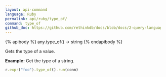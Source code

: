 ```yaml
---
layout: api-command 
language: Ruby
permalink: api/ruby/type_of/
command: type_of 
github_doc: https://github.com/rethinkdb/docs/blob/docs/2-query-language/api/ruby/control-structures/type_of.md
---
```


{% apibody %}
any.type_of() &rarr; string
{% endapibody %}

Gets the type of a value.

__Example:__ Get the type of a string.

```rb
r.expr("foo").type_of().run(conn)
```


